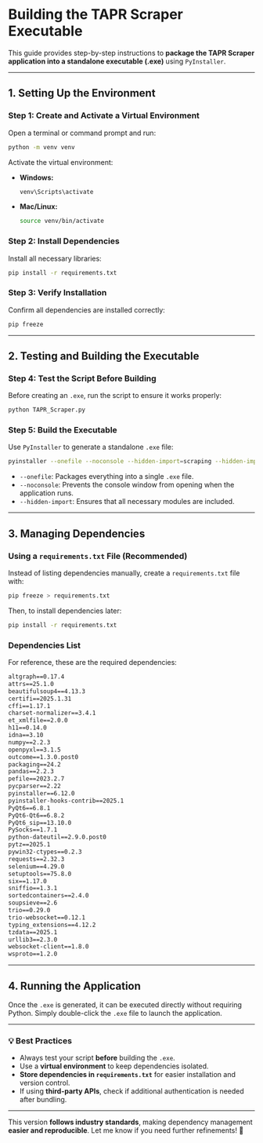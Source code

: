 # **Building the TAPR Scraper Executable**  

This guide provides step-by-step instructions to **package the TAPR Scraper application into a standalone executable (.exe)** using `PyInstaller`.  

---

## **1. Setting Up the Environment**  

### **Step 1: Create and Activate a Virtual Environment**  
Open a terminal or command prompt and run:  
```sh
python -m venv venv
```
Activate the virtual environment:  

- **Windows:**  
  ```sh
  venv\Scripts\activate
  ```
- **Mac/Linux:**  
  ```sh
  source venv/bin/activate
  ```

### **Step 2: Install Dependencies**  
Install all necessary libraries:  
```sh
pip install -r requirements.txt
```

### **Step 3: Verify Installation**  
Confirm all dependencies are installed correctly:  
```sh
pip freeze
```

---

## **2. Testing and Building the Executable**  

### **Step 4: Test the Script Before Building**  
Before creating an `.exe`, run the script to ensure it works properly:  
```sh
python TAPR_Scraper.py
```

### **Step 5: Build the Executable**  
Use `PyInstaller` to generate a standalone `.exe` file:  
```sh
pyinstaller --onefile --noconsole --hidden-import=scraping --hidden-import=wrangling TAPR_Scraper.py
```

- `--onefile`: Packages everything into a single `.exe` file.  
- `--noconsole`: Prevents the console window from opening when the application runs.  
- `--hidden-import`: Ensures that all necessary modules are included.  

---

## **3. Managing Dependencies**  

### **Using a `requirements.txt` File** (Recommended)  
Instead of listing dependencies manually, create a `requirements.txt` file with:  
```sh
pip freeze > requirements.txt
```
Then, to install dependencies later:  
```sh
pip install -r requirements.txt
```

### **Dependencies List**  
For reference, these are the required dependencies:  
```txt
altgraph==0.17.4
attrs==25.1.0
beautifulsoup4==4.13.3
certifi==2025.1.31
cffi==1.17.1
charset-normalizer==3.4.1
et_xmlfile==2.0.0
h11==0.14.0
idna==3.10
numpy==2.2.3
openpyxl==3.1.5
outcome==1.3.0.post0
packaging==24.2
pandas==2.2.3
pefile==2023.2.7
pycparser==2.22
pyinstaller==6.12.0
pyinstaller-hooks-contrib==2025.1
PyQt6==6.8.1
PyQt6-Qt6==6.8.2
PyQt6_sip==13.10.0
PySocks==1.7.1
python-dateutil==2.9.0.post0
pytz==2025.1
pywin32-ctypes==0.2.3
requests==2.32.3
selenium==4.29.0
setuptools==75.8.0
six==1.17.0
sniffio==1.3.1
sortedcontainers==2.4.0
soupsieve==2.6
trio==0.29.0
trio-websocket==0.12.1
typing_extensions==4.12.2
tzdata==2025.1
urllib3==2.3.0
websocket-client==1.8.0
wsproto==1.2.0
```

---

## **4. Running the Application**  
Once the `.exe` is generated, it can be executed directly without requiring Python. Simply double-click the `.exe` file to launch the application.  

---

### **💡 Best Practices**  
- Always test your script **before** building the `.exe`.  
- Use a **virtual environment** to keep dependencies isolated.  
- **Store dependencies in `requirements.txt`** for easier installation and version control.  
- If using **third-party APIs**, check if additional authentication is needed after bundling.  

---

This version **follows industry standards**, making dependency management **easier and reproducible**. Let me know if you need further refinements! 🚀
